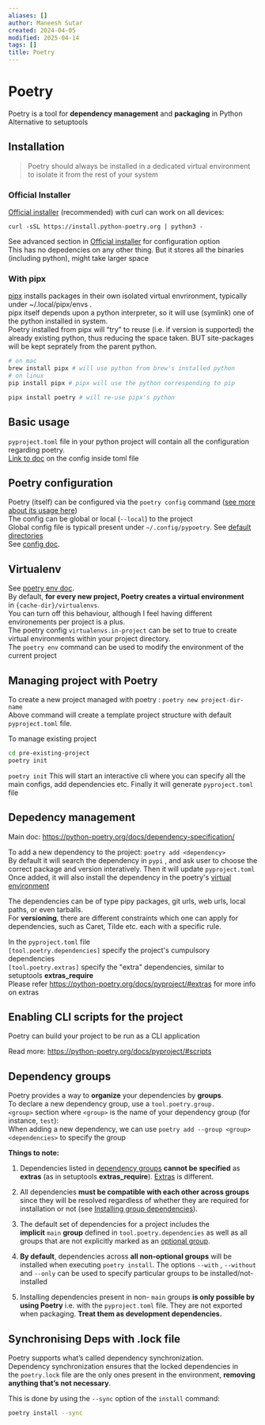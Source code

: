 ```yaml
---
aliases: []
author: Maneesh Sutar
created: 2024-04-05
modified: 2025-04-14
tags: []
title: Poetry
---
```


# Poetry

Poetry is a tool for **dependency management** and **packaging** in Python  
Alternative to setuptools

## Installation

 > 
 > Poetry should always be installed in a dedicated virtual environment to isolate it from the rest of your system

### Official Installer

[Official installer](https://python-poetry.org/docs/#installing-with-the-official-installer) (recommended) with curl can work on all devices:

`curl -sSL https://install.python-poetry.org | python3 -`

See advanced section in [Official installer](https://python-poetry.org/docs/#installing-with-the-official-installer) for configuration option  
This has no depedencies on any other thing. But it stores all the binaries (including python), might take larger space

### With pipx

[pipx](https://pipx.pypa.io/stable/) installs packages in their own isolated virtual envrironment, typically under ~/.local/pipx/envs .  
pipx itself depends upon a python interpreter, so it will use (symlink) one of the python installed in system.  
Poetry installed from pipx will “try” to reuse (i.e. if version is supported) the already existing python, thus reducing the space taken. BUT site-packages will be kept seprately from the parent python.

````bash
# on mac
brew install pipx # will use python from brew's installed python
# on linux
pip install pipx # pipx will use the python corresponding to pip

pipx install poetry # will re-use pipx's python
````

## Basic usage

`pyproject.toml` file in your python project will contain all the configuration regarding poetry.  
[Link to doc](https://python-poetry.org/docs/pyproject/) on the config inside toml file

## Poetry configuration

Poetry (itself) can be configured via the `poetry config` command ([see more about its usage here](https://python-poetry.org/docs/cli/#config "config command documentation"))  
The config can be global or local (`--local`) to the project  
Global config file is typicall present under `~/.config/pypoetry`. See [default directories](https://python-poetry.org/docs/configuration/#default-directories)  
See [config doc](https://python-poetry.org/docs/configuration/).

## Virtualenv

See [poetry env doc](https://python-poetry.org/docs/managing-environments/).  
By default, **for every new project, Poetry creates a virtual environment** in `{cache-dir}/virtualenvs`.  
You can turn off this behaviour, although I feel having different environements per project is a plus.  
The poetry config `virtualenvs.in-project` can be set to true to create virtual environments within your project directory.  
The `poetry env` command can be used to modify the environment of the current project

## Managing project with Poetry

To create a new project managed with poetry : `poetry new project-dir-name`  
Above command will create a template project structure with default `pyproject.toml` file.

To manage existing project

````bash
cd pre-existing-project
poetry init
````

`poetry init` This will start an interactive cli where you can specify all the main configs, add dependencies etc. Finally it will generate `pyproject.toml` file

## Depedency management

Main doc: <https://python-poetry.org/docs/dependency-specification/>

To add a new dependency to the project: `poetry add <dependency>`  
By default it will search the dependency in `pypi` , and ask user to choose the correct package and version interatively. Then it will update `pyproject.toml`  
Once added, it will also install the dependency in the poetry's [virtual environment](#virtualenv)

The dependencies can be of type pipy packages, git urls, web urls, local paths, or even tarballs.  
For **versioning**, there are different constraints which one can apply for dependencies, such as Caret, Tilde etc. each with a specific rule.

In the `pyproject.toml` file  
`[tool.poetry.dependencies]`  specify the project's cumpulsory dependencies  
`[tool.poetry.extras]` specify the "extra" dependencies, similar to setuptools **extras_require**  
Please refer <https://python-poetry.org/docs/pyproject/#extras> for more info on extras

## Enabling CLI scripts for the project

Poetry can build your project to be run as a CLI application

Read more: <https://python-poetry.org/docs/pyproject/#scripts>

## Dependency groups

Poetry provides a way to **organize** your dependencies by **groups**.  
To declare a new dependency group, use a `tool.poetry.group.<group>` section where `<group>` is the name of your dependency group (for instance, `test`):  
When adding a new dependency, we can use `poetry add --group <group> <dependencies>` to specify the group

**Things to note:**

1. Dependencies listed in [dependency groups](https://python-poetry.org/docs/managing-dependencies/#dependency-groups) **cannot be specified** as **extras** (as in setuptools **extras_require**). [Extras](https://python-poetry.org/docs/pyproject/#extras) is different.

1. All dependencies **must be compatible with each other across groups** since they will be resolved regardless of whether they are required for installation or not (see [Installing group dependencies](https://python-poetry.org/docs/managing-dependencies/#installing-group-dependencies)).

1. The default set of dependencies for a project includes the **implicit** `main` **group** defined in `tool.poetry.dependencies` as well as all groups that are not explicitly marked as an [optional group](https://python-poetry.org/docs/managing-dependencies/#optional-groups).

1. **By default**, dependencies across **all non-optional groups** will be installed when executing `poetry install`. The options `--with` , `--without` and `--only` can be used to specify particular groups to be installed/not-installed

1. Installing dependencies present in non- `main` groups **is only possible by using Poetry** i.e. with the `pyproject.toml` file. They are not exported when packaging. **Treat them as development dependencies.**

## Synchronising Deps with .lock file

Poetry supports what’s called dependency synchronization.  
Dependency synchronization ensures that the locked dependencies in the `poetry.lock` file are the only ones present in the environment, **removing anything that’s not necessary**.

This is done by using the `--sync` option of the `install` command:

````bash
poetry install --sync
````
